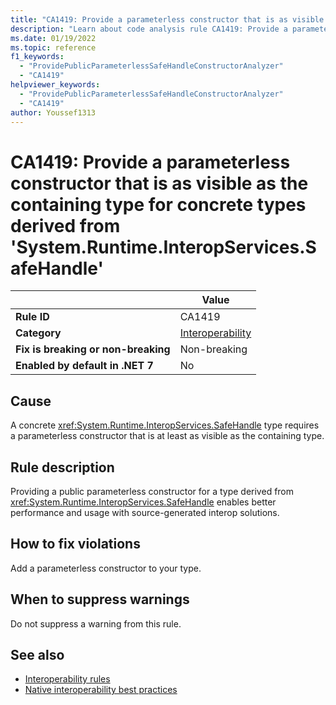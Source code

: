 ```yaml
---
title: "CA1419: Provide a parameterless constructor that is as visible as the containing type for concrete types derived from 'System.Runtime.InteropServices.SafeHandle' (code analysis)"
description: "Learn about code analysis rule CA1419: Provide a parameterless constructor that is as visible as the containing type for concrete types derived from 'System.Runtime.InteropServices.SafeHandle'"
ms.date: 01/19/2022
ms.topic: reference
f1_keywords:
  - "ProvidePublicParameterlessSafeHandleConstructorAnalyzer"
  - "CA1419"
helpviewer_keywords:
  - "ProvidePublicParameterlessSafeHandleConstructorAnalyzer"
  - "CA1419"
author: Youssef1313
---
```

# CA1419: Provide a parameterless constructor that is as visible as the containing type for concrete types derived from 'System.Runtime.InteropServices.SafeHandle'

|                                     | Value                                            |
| ----------------------------------- | ------------------------------------------------ |
| **Rule ID**                         | CA1419                                           |
| **Category**                        | [Interoperability](interoperability-warnings.md) |
| **Fix is breaking or non-breaking** | Non-breaking                                     |
| **Enabled by default in .NET 7**    | No                                               |

## Cause

A concrete <xref:System.Runtime.InteropServices.SafeHandle> type requires a parameterless constructor that is at least as visible as the containing type.

## Rule description

Providing a public parameterless constructor for a type derived from <xref:System.Runtime.InteropServices.SafeHandle> enables better performance and usage with source-generated interop solutions.

## How to fix violations

Add a parameterless constructor to your type.

## When to suppress warnings

Do not suppress a warning from this rule.

## See also

- [Interoperability rules](interoperability-warnings.md)
- [Native interoperability best practices](../../../standard/native-interop/best-practices.md)
